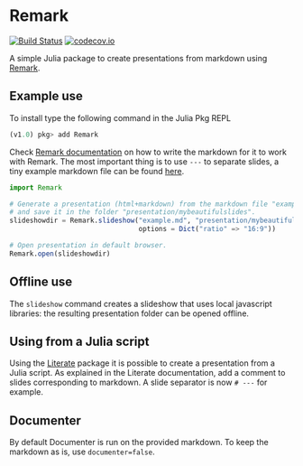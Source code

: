 # Remark

[![Build Status](https://travis-ci.org/piever/Remark.jl.svg?branch=master)](https://travis-ci.org/piever/Remark.jl)
[![codecov.io](http://codecov.io/github/piever/Remark.jl/coverage.svg?branch=master)](http://codecov.io/github/piever/Remark.jl?branch=master)

A simple Julia package to create presentations from markdown using [Remark](https://github.com/gnab/remark).

## Example use

To install type the following command in the Julia Pkg REPL

```julia
(v1.0) pkg> add Remark
```

Check [Remark documentation](https://github.com/gnab/remark/wiki/Markdown) on how to write the markdown for it to work with Remark. The most important thing is to use `---` to separate slides, a tiny example markdown file can be found [here](https://github.com/piever/Remark.jl/blob/master/examples/example.md).

```julia
import Remark

# Generate a presentation (html+markdown) from the markdown file "example.md"
# and save it in the folder "presentation/mybeautifulslides".
slideshowdir = Remark.slideshow("example.md", "presentation/mybeautifulslides",
                                options = Dict("ratio" => "16:9"))

# Open presentation in default browser.
Remark.open(slideshowdir)
```

## Offline use

The `slideshow` command creates a slideshow that uses local javascript libraries: the resulting presentation folder can be opened offline.

## Using from a Julia script

Using the [Literate](https://github.com/fredrikekre/Literate.jl) package it is possible to create a presentation from a Julia script. As explained in the Literate documentation, add a comment to slides corresponding to markdown. A slide separator is now `# ---` for example.

## Documenter

By default Documenter is run on the provided markdown. To keep the markdown as is, use `documenter=false`.
